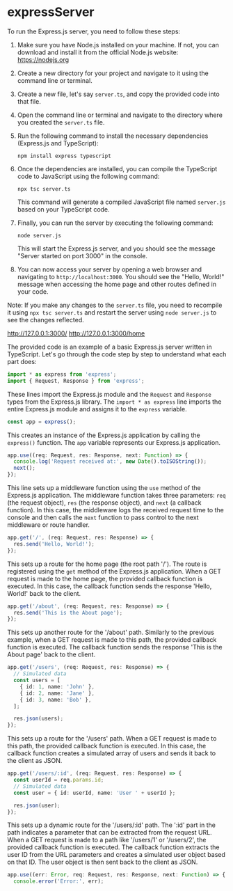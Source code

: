 ﻿# expressServer
To run the Express.js server, you need to follow these steps:

1. Make sure you have Node.js installed on your machine. If not, you can download and install it from the official Node.js website: https://nodejs.org

2. Create a new directory for your project and navigate to it using the command line or terminal.

3. Create a new file, let's say `server.ts`, and copy the provided code into that file.

4. Open the command line or terminal and navigate to the directory where you created the `server.ts` file.

5. Run the following command to install the necessary dependencies (Express.js and TypeScript):

   ```
   npm install express typescript
   ```

6. Once the dependencies are installed, you can compile the TypeScript code to JavaScript using the following command:

   ```
   npx tsc server.ts
   ```

   This command will generate a compiled JavaScript file named `server.js` based on your TypeScript code.

7. Finally, you can run the server by executing the following command:

   ```
   node server.js
   ```

   This will start the Express.js server, and you should see the message "Server started on port 3000" in the console.

8. You can now access your server by opening a web browser and navigating to `http://localhost:3000`. You should see the "Hello, World!" message when accessing the home page and other routes defined in your code.

Note: If you make any changes to the `server.ts` file, you need to recompile it using `npx tsc server.ts` and restart the server using `node server.js` to see the changes reflected.

http://127.0.0.1:3000/
http://127.0.0.1:3000/home


The provided code is an example of a basic Express.js server written in TypeScript. Let's go through the code step by step to understand what each part does:

```typescript
import * as express from 'express';
import { Request, Response } from 'express';
```

These lines import the Express.js module and the `Request` and `Response` types from the Express.js library. The `import * as express` line imports the entire Express.js module and assigns it to the `express` variable.

```typescript
const app = express();
```

This creates an instance of the Express.js application by calling the `express()` function. The `app` variable represents our Express.js application.

```typescript
app.use((req: Request, res: Response, next: Function) => {
  console.log('Request received at:', new Date().toISOString());
  next();
});
```

This line sets up a middleware function using the `use` method of the Express.js application. The middleware function takes three parameters: `req` (the request object), `res` (the response object), and `next` (a callback function). In this case, the middleware logs the received request time to the console and then calls the `next` function to pass control to the next middleware or route handler.

```typescript
app.get('/', (req: Request, res: Response) => {
  res.send('Hello, World!');
});
```

This sets up a route for the home page (the root path '/'). The route is registered using the `get` method of the Express.js application. When a GET request is made to the home page, the provided callback function is executed. In this case, the callback function sends the response 'Hello, World!' back to the client.

```typescript
app.get('/about', (req: Request, res: Response) => {
  res.send('This is the About page');
});
```

This sets up another route for the '/about' path. Similarly to the previous example, when a GET request is made to this path, the provided callback function is executed. The callback function sends the response 'This is the About page' back to the client.

```typescript
app.get('/users', (req: Request, res: Response) => {
  // Simulated data
  const users = [
    { id: 1, name: 'John' },
    { id: 2, name: 'Jane' },
    { id: 3, name: 'Bob' },
  ];

  res.json(users);
});
```

This sets up a route for the '/users' path. When a GET request is made to this path, the provided callback function is executed. In this case, the callback function creates a simulated array of users and sends it back to the client as JSON.

```typescript
app.get('/users/:id', (req: Request, res: Response) => {
  const userId = req.params.id;
  // Simulated data
  const user = { id: userId, name: 'User ' + userId };

  res.json(user);
});
```

This sets up a dynamic route for the '/users/:id' path. The ':id' part in the path indicates a parameter that can be extracted from the request URL. When a GET request is made to a path like '/users/1' or '/users/2', the provided callback function is executed. The callback function extracts the user ID from the URL parameters and creates a simulated user object based on that ID. The user object is then sent back to the client as JSON.

```typescript
app.use((err: Error, req: Request, res: Response, next: Function) => {
  console.error('Error:', err);
 
